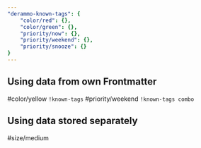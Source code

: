 ```yaml
---
"derammo-known-tags": {
	"color/red": {},
	"color/green": {},
	"priority/now": {},
	"priority/weekend": {},
	"priority/snooze": {}
}
---
```


## Using data from own Frontmatter

#color/yellow `!known-tags`
#priority/weekend `!known-tags combo`

## Using data stored separately

#size/medium 